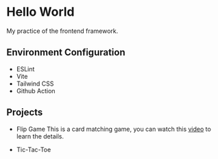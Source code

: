 # Hello World
My practice of the frontend framework.

## Environment Configuration
- ESLint
- Vite
- Tailwind CSS
- Github Action

## Projects
- Flip Game
This is a card matching game, you can watch this [video](https://www.youtube.com/watch?v=WQa9-4K3me4) to learn the details.

- Tic-Tac-Toe